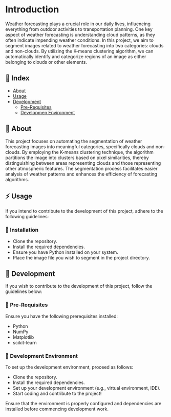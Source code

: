 # Introduction
Weather forecasting plays a crucial role in our daily lives, influencing everything from outdoor activities to transportation planning. One key aspect of weather forecasting is understanding cloud patterns, as they often indicate impending weather conditions. In this project, we aim to segment images related to weather forecasting into two categories: clouds and non-clouds. By utilizing the K-means clustering algorithm, we can automatically identify and categorize regions of an image as either belonging to clouds or other elements.

## :ledger: Index

- [About](#beginner-about)
- [Usage](#zap-usage)
- [Development](#wrench-development)
  - [Pre-Requisites](#notebook-pre-requisites)
  - [Developmen Environment](#nut_and_bolt-development-environment)

##  :beginner: About
This project focuses on automating the segmentation of weather forecasting images into meaningful categories, specifically clouds and non-clouds. By employing the K-means clustering technique, the algorithm partitions the image into clusters based on pixel similarities, thereby distinguishing between areas representing clouds and those representing other atmospheric features. The segmentation process facilitates easier analysis of weather patterns and enhances the efficiency of forecasting algorithms.

## :zap: Usage
If you intend to contribute to the development of this project, adhere to the following guidelines:

###  :electric_plug: Installation
- Clone the repository.
- Install the required dependencies.
- Ensure you have Python installed on your system.
- Place the image file you wish to segment in the project directory.

##  :wrench: Development
If you wish to contribute to the development of this project, follow the guidelines below:

### :notebook: Pre-Requisites
Ensure you have the following prerequisites installed:

- Python 
- NumPy
- Matplotlib
- scikit-learn

###  :nut_and_bolt: Development Environment
To set up the development environment, proceed as follows:

- Clone the repository.
- Install the required dependencies.
- Set up your development environment (e.g., virtual environment, IDE).
- Start coding and contribute to the project!

Ensure that the environment is properly configured and dependencies are installed before commencing development work.

